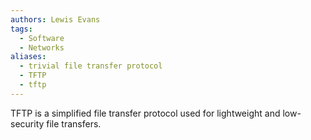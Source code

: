 ```yaml
---
authors: Lewis Evans
tags:
  - Software
  - Networks
aliases:
  - trivial file transfer protocol
  - TFTP
  - tftp
---
```

TFTP is a simplified file transfer protocol used for lightweight and low-security file transfers.